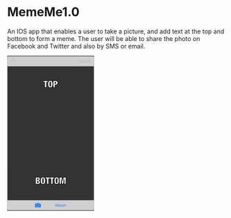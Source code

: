 # MemeMe1.0

An IOS app that enables a user to take a picture, and add text at the top and bottom to form a meme. The user will be able to share the photo on Facebook and Twitter and also by SMS or email.

 <img src="image/1.png" width=200 length= 200>
